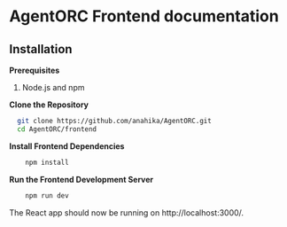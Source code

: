 # AgentORC Frontend documentation

## Installation

**Prerequisites**

1. Node.js and npm

**Clone the Repository**

```bash
  git clone https://github.com/anahika/AgentORC.git
  cd AgentORC/frontend
```

**Install Frontend Dependencies**

```bash
    npm install
```

**Run the Frontend Development Server**

```bash
    npm run dev
```

The React app should now be running on http://localhost:3000/.
